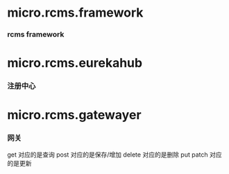# micro.rcms.framework

### rcms framework

# micro.rcms.eurekahub

### 注册中心

# micro.rcms.gatewayer

### 网关

get 对应的是查询
post 对应的是保存/增加
delete 对应的是删除
put patch 对应的是更新
